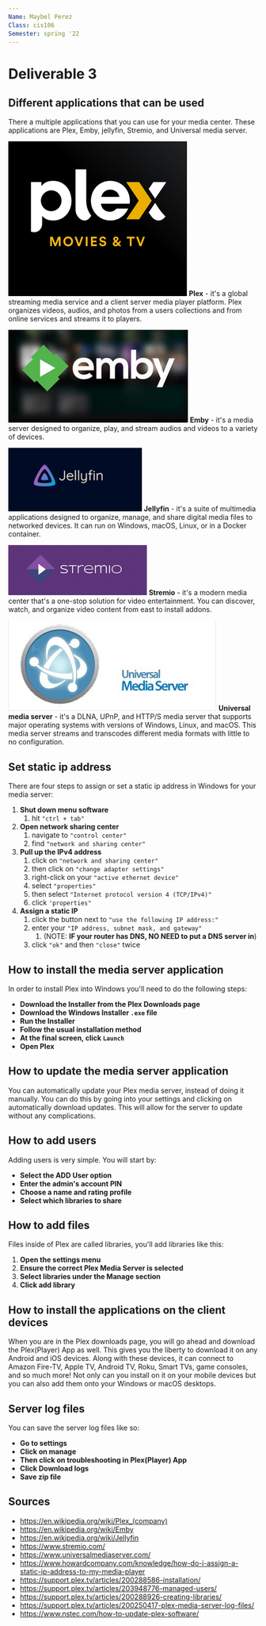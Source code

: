 ```yaml
---
Name: Maybel Perez
Class: cis106
Semester: spring '22
---
```


# Deliverable 3

## Different applications that can be used
There a multiple applications that you can use for your media center. These applications are Plex, Emby, jellyfin, Stremio, and Universal media server.

![plex](plex.png)
**Plex** - it's a global streaming media service and a client server media player platform. Plex organizes videos, audios, and photos from a users collections and from online services and streams it to players.

![emby](emby.png)
**Emby** - it's a media server designed to organize, play, and stream audios and videos to a variety of devices.

![jellyfin](jellyfin.png)
**Jellyfin** - it's a suite of multimedia applications designed to organize, manage, and share digital media files to networked devices. It can run on Windows, macOS, Linux, or in a Docker container.

![stremio](stremio.png)
**Stremio** - it's a modern media center that's a one-stop solution for video entertainment. You can discover, watch, and organize video content from east to install addons.

![universal](universal.png)
**Universal media server** - it's a DLNA, UPnP, and HTTP/S media server that supports major operating systems with versions of Windows, Linux, and macOS. This media server streams and transcodes different media formats with little to no configuration.

## Set static ip address
There are four steps to assign or set a static ip address in Windows for your media server:
1. **Shut down menu software**
   1. hit `"ctrl + tab"`
2. **Open network sharing center**
   1. navigate to `"control center"`
   2. find `"network and sharing center"`
3. **Pull up the IPv4 address**
   1. click on `"network and sharing center"`
   2. then click on `"change adapter settings"`    
   3. right-click on your `"active ethernet device"`
   4. select `"properties"`
   5. then select `"Internet protocol version 4 (TCP/IPv4)"`
   6. click `'properties"`
4. **Assign a static IP**
   1. click the button next to `"use the following IP address:"`
   2. enter your `"IP address, subnet mask, and gateway"` 
      1. (NOTE: **IF your router has DNS, NO NEED to put a DNS server in**)
   3. click `"ok"` and then `"close"` twice

## How to install the media server application
In order to install Plex into Windows you'll need to do the following steps:
- **Download the Installer from the Plex Downloads page**
- **Download the Windows Installer `.exe` file**
- **Run the Installer**
- **Follow the usual installation method**
- **At the final screen, click `Launch`**
- **Open Plex**

## How to update the media server application
You can automatically update your Plex media server, instead of doing it manually. You can do this by going into your settings and clicking on automatically download updates. This will allow for the server to update without any complications.

## How to add users 
Adding users is very simple. You will start by:
+ **Select the ADD User option**
+ **Enter the admin's account PIN**
+ **Choose a name and rating profile**
+ **Select which libraries to share**

## How to add files
Files inside of Plex are called libraries, you'll add libraries like this:
1. **Open the settings menu**
2. **Ensure the correct Plex Media Server is selected**
3. **Select libraries under the Manage section**
4. **Click add library**

## How to install the applications on the client devices
When you are in the Plex downloads page, you will go ahead and download the Plex(Player) App as well. This gives you the liberty to download it on any Android and iOS devices. Along with these devices, it can connect to Amazon Fire-TV, Apple TV, Android TV, Roku, Smart TVs, game consoles, and so much more! Not only can you install on it on your mobile devices but you can also add them onto your Windows or macOS desktops. 

## Server log files
You can save the server log files like so:
- **Go to settings**
- **Click on manage**
- **Then click on troubleshooting in Plex(Player) App**
- **Click Download logs**
- **Save zip file**

## Sources
- https://en.wikipedia.org/wiki/Plex_(company) 
- https://en.wikipedia.org/wiki/Emby 
- https://en.wikipedia.org/wiki/Jellyfin 
- https://www.stremio.com/
- https://www.universalmediaserver.com/ 
- https://www.howardcompany.com/knowledge/how-do-i-assign-a-static-ip-address-to-my-media-player 
- https://support.plex.tv/articles/200288586-installation/ 
- https://support.plex.tv/articles/203948776-managed-users/ 
- https://support.plex.tv/articles/200288926-creating-libraries/ 
- https://support.plex.tv/articles/200250417-plex-media-server-log-files/ 
- https://www.nstec.com/how-to-update-plex-software/ 